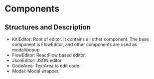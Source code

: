 # Components

## Structures and Description

- KitlEditor: Root of editor. It contains all other component. The base component is FlowEditor, and other components are used as modal/popup
- FlowEditor: ReactFlow based editor.
- JsonEditor: JSON editor
- CodeArea: TextArea to edit code.
- Modal: Modal wrapper.